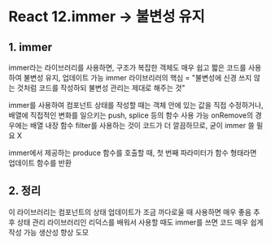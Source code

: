 # React 12.immer -> 불변성 유지

## 1. immer

immer라는 라이브러리를 사용하면, 구조가 복잡한 객체도 매우 쉽고 짧은 코드를 사용하여 불변성 유지, 업데이트 가능
immer 라이브리러의 핵심 = "불변성에 신경 쓰지 않는 것처럼 코드를 작성하되 불변성 관리는 제대로 해주는 것"

immer를 사용하여 컴포넌트 상태를 작성할 때는 객체 안에 있는 값을 직접 수정하거나, 배열에 직접적인 변화를 일으키는 push, splice 등의 함수 사용 가능
onRemove의 경우에는 배열 내장 함수 filter를 사용하는 것이 코드가 더 깔끔하므로, 굳이 immer 쓸 필요 X

immer에서 제공하는 produce 함수를 호출할 때, 첫 번째 파라미터가 함수 형태라면 업데이트 함수를 반환

## 2. 정리

이 라이브러리는 컴포넌트의 상태 업데이트가 조금 까다로울 때 사용하면 매우 좋음
추후 상태 관리 라이브러리인 리덕스를 배워서 사용할 때도 immer를 쓰면 코드 매우 쉽게 작성 가능
생산성 향상 도모

